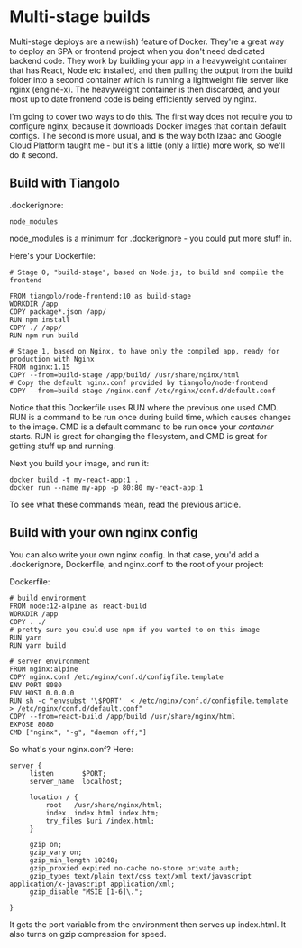 # Multi-stage builds

Multi-stage deploys are a new(ish) feature of Docker. They're a great way to deploy an SPA or frontend project when you don't need dedicated backend code. They work by building your app in a heavyweight container that has React, Node etc installed, and then pulling the output from the build folder into a second container which is running a lightweight file server like nginx (engine-x). The heavyweight container is then discarded, and your most up to date frontend code is being efficiently served by nginx.

I'm going to cover two ways to do this. The first way does not require you to configure nginx, because it downloads Docker images that contain default configs. The second is more usual, and is the way both Izaac and Google Cloud Platform taught me - but it's a little (only a little) more work, so we'll do it second.

## Build with Tiangolo

.dockerignore:

```
node_modules
```

node_modules is a minimum for .dockerignore - you could put more stuff in.

Here's your Dockerfile:

```
# Stage 0, "build-stage", based on Node.js, to build and compile the frontend

FROM tiangolo/node-frontend:10 as build-stage
WORKDIR /app
COPY package*.json /app/
RUN npm install
COPY ./ /app/
RUN npm run build

# Stage 1, based on Nginx, to have only the compiled app, ready for production with Nginx
FROM nginx:1.15
COPY --from=build-stage /app/build/ /usr/share/nginx/html
# Copy the default nginx.conf provided by tiangolo/node-frontend
COPY --from=build-stage /nginx.conf /etc/nginx/conf.d/default.conf
```

Notice that this Dockerfile uses RUN where the previous one used CMD. RUN is a command to be run once during build time, which causes changes to the image. CMD is a default command to be run once your _container_ starts. RUN is great for changing the filesystem, and CMD is great for getting stuff up and running. 

Next you build your image, and run it:

```
docker build -t my-react-app:1 .
docker run --name my-app -p 80:80 my-react-app:1
```

To see what these commands mean, read the previous article.

## Build with your own nginx config

You can also write your own nginx config. In that case, you'd add a .dockerignore, Dockerfile, and nginx.conf to the root of your project:

Dockerfile:

```
# build environment
FROM node:12-alpine as react-build
WORKDIR /app
COPY . ./
# pretty sure you could use npm if you wanted to on this image
RUN yarn
RUN yarn build

# server environment
FROM nginx:alpine
COPY nginx.conf /etc/nginx/conf.d/configfile.template
ENV PORT 8080
ENV HOST 0.0.0.0
RUN sh -c "envsubst '\$PORT'  < /etc/nginx/conf.d/configfile.template > /etc/nginx/conf.d/default.conf"
COPY --from=react-build /app/build /usr/share/nginx/html
EXPOSE 8080
CMD ["nginx", "-g", "daemon off;"]
```

So what's your nginx.conf? Here:

```
server {
     listen       $PORT;
     server_name  localhost;

     location / {
         root   /usr/share/nginx/html;
         index  index.html index.htm;
         try_files $uri /index.html;
     }

     gzip on;
     gzip_vary on;
     gzip_min_length 10240;
     gzip_proxied expired no-cache no-store private auth;
     gzip_types text/plain text/css text/xml text/javascript application/x-javascript application/xml;
     gzip_disable "MSIE [1-6]\.";

}
```

It gets the port variable from the environment then serves up index.html. It also turns on gzip compression for speed. 